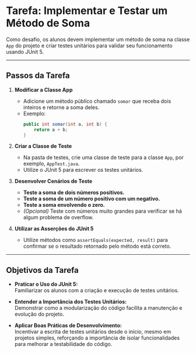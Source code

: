 # Tarefa: Implementar e Testar um Método de Soma

Como desafio, os alunos devem implementar um método de soma na classe `App` do projeto e criar testes unitários para validar seu funcionamento usando JUnit 5.

---

## Passos da Tarefa

1. **Modificar a Classe App**
    - Adicione um método público chamado `somar` que receba dois inteiros e retorne a soma deles.
    - Exemplo:
      ```java
      public int somar(int a, int b) {
          return a + b;
      }
      ```

2. **Criar a Classe de Teste**
    - Na pasta de testes, crie uma classe de teste para a classe `App`, por exemplo, `AppTest.java`.
    - Utilize o JUnit 5 para escrever os testes unitários.

3. **Desenvolver Cenários de Teste**
    - **Teste a soma de dois números positivos.**
    - **Teste a soma de um número positivo com um negativo.**
    - **Teste a soma envolvendo o zero.**
    - *(Opcional)* Teste com números muito grandes para verificar se há algum problema de overflow.

4. **Utilizar as Asserções do JUnit 5**
    - Utilize métodos como `assertEquals(expected, result)` para confirmar se o resultado retornado pelo método está correto.

---

## Objetivos da Tarefa

- **Praticar o Uso do JUnit 5:**  
  Familiarizar os alunos com a criação e execução de testes unitários.

- **Entender a Importância dos Testes Unitários:**  
  Demonstrar como a modularização do código facilita a manutenção e evolução do projeto.

- **Aplicar Boas Práticas de Desenvolvimento:**  
  Incentivar a escrita de testes unitários desde o início, mesmo em projetos simples, reforçando a importância de isolar funcionalidades para melhorar a testabilidade do código.